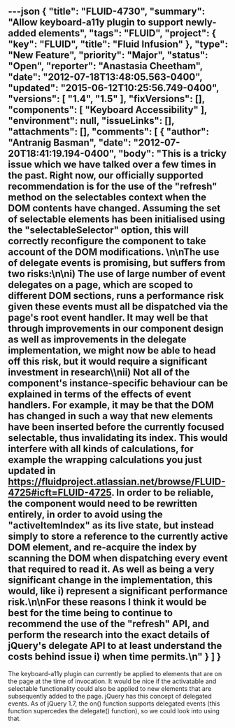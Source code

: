 ---json
{
  "title": "FLUID-4730",
  "summary": "Allow keyboard-a11y plugin to support newly-added elements",
  "tags": "FLUID",
  "project": {
    "key": "FLUID",
    "title": "Fluid Infusion"
  },
  "type": "New Feature",
  "priority": "Major",
  "status": "Open",
  "reporter": "Anastasia Cheetham",
  "date": "2012-07-18T13:48:05.563-0400",
  "updated": "2015-06-12T10:25:56.749-0400",
  "versions": [
    "1.4",
    "1.5"
  ],
  "fixVersions": [],
  "components": [
    "Keyboard Accessibility"
  ],
  "environment": null,
  "issueLinks": [],
  "attachments": [],
  "comments": [
    {
      "author": "Antranig Basman",
      "date": "2012-07-20T18:41:19.194-0400",
      "body": "This is a tricky issue which we have talked over a few times in the past. Right now, our officially supported recommendation is for the use of the \"refresh\" method on the selectables context when the DOM contents have changed. Assuming the set of selectable elements has been initialised using the \"selectableSelector\" option, this will correctly reconfigure the component to take account of the DOM modifications.&#x20;\n\nThe use of delegate events is promising, but suffers from two risks:\n\ni) The use of large number of event delegates on a page, which are scoped to different DOM sections, runs a performance risk given these events must all be dispatched via the page's root event handler. It may well be that through improvements in our component design as well as improvements in the delegate implementation, we might now be able to head off this risk, but it would require a significant investment in research\\\nii) Not all of the component's instance-specific behaviour can be explained in terms of the effects of event handlers. For example, it may be that the DOM has changed in such a way that new elements have been inserted before the currently focused selectable, thus invalidating its index. This would interfere with all kinds of calculations, for example the wrapping calculations you just updated in <https://fluidproject.atlassian.net/browse/FLUID-4725#icft=FLUID-4725>. In order to be reliable, the component would need to be rewritten entirely, in order to avoid using the \"activeItemIndex\" as its live state, but instead simply to store a reference to the currently active DOM element, and re-acquire the index by scanning the DOM when dispatching every event that required to read it. As well as being a very significant change in the implementation, this would, like i) represent a significant performance risk.\n\nFor these reasons I think it would be best for the time being to continue to recommend the use of the \"refresh\" API, and perform the research into the exact details of jQuery's delegate API to at least understand the costs behind issue i) when time permits.\n"
    }
  ]
}
---
The keyboard-a11y plugin can currently be applied to elements that are on the page at the time of invocation. It would be nice if the activatable and selectable functionality could also be applied to new elements that are subsequently added to the page. jQuery has this concept of delegated events. As of jQuery 1.7, the on() function supports delegated events (this function supercedes the delegate() function), so we could look into using that.

        